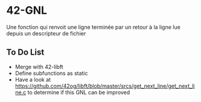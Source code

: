 # 42-GNL
Une fonction qui renvoit une ligne terminée par un retour à la ligne lue depuis un descripteur de fichier

## To Do List
- Merge with 42-libft
- Define subfunctions as static
- Have a look at https://github.com/42og/libft/blob/master/srcs/get_next_line/get_next_line.c to determine if this GNL can be improved 
